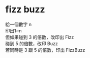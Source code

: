 # fizz buzz

給一個數字 n  
印出1~n  
但如果碰到 3 的倍數，改印出 Fizz  
碰到 5 的倍數，改印 Buzz  
若同時是 3 跟 5 的倍數，印出 FizzBuzz  
